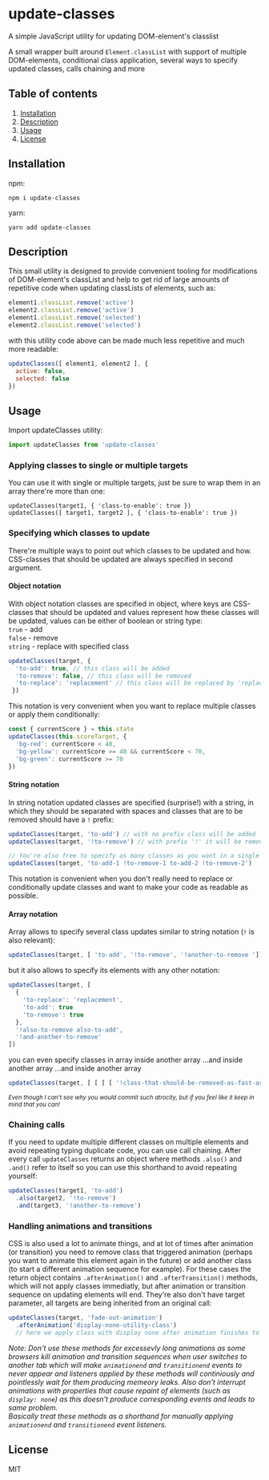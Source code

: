 # update-classes
A simple JavaScript utility for updating DOM-element's classlist  
  
A small wrapper built around `Element.classList` with support of multiple DOM-elements, conditional class application, several ways to specify updated classes, calls chaining and more  

## Table of contents
1. [Installation](#installation)
2. [Description](#description)
3. [Usage](#usage)
4. [License](#license)

<a id="installation"></a>
## Installation
npm:
```
npm i update-classes
```
yarn:
```
yarn add update-classes
```

<a id="description"></a>
## Description
This small utility is designed to provide convenient tooling for modifications of DOM-element's classList and help to get rid of large amounts of repetitive code when updating classLists of elements, such as:

```javascript
element1.classList.remove('active')
element2.classList.remove('active')
element1.classList.remove('selected')
element2.classList.remove('selected')
```
with this utility code above can be made much less repetitive and much more readable:
```javascript
updateClasses([ element1, element2 ], {
  active: false,
  selected: false
})
```

<a id="usage"></a>
## Usage
Import updateClasses utility:
```javascript
import updateClasses from 'update-classes'
```
### Applying classes to single or multiple targets
You can use it with single or multiple targets, just be sure to wrap them in an array there're more than one:
```javascrpt
updateClasses(target1, { 'class-to-enable': true })
updateClasses([ target1, target2 ], { 'class-to-enable': true })
```
### Specifying which classes to update
There're multiple ways to point out which classes to be updated and how. CSS-classes that should be updated are always specified in second argument.
#### Object notation
With object notation classes are specified in object, where keys are CSS-classes that should be updated and values represent how these classes will be updated, values can be either of boolean or string type:  
`true` - add  
`false` - remove  
`string` - replace with specified class
```javascript
updateClasses(target, { 
  'to-add': true, // this class will be added
  'to-remove': false, // this class will be removed
  'to-replace': 'replacement' // this class will be replaced by 'replacement' class
 })
 ```
This notation is very convenient when you want to replace multiple classes or apply them conditionally:
```javascript
const { currentScore } = this.state
updateClasses(this.scoreTarget, {
  'bg-red': currentScore < 40,
  'bg-yellow': currentScore >= 40 && currentScore < 70,
  'bg-green': currentScore >= 70
})
```
#### String notation
In string notation updated classes are specified (surprise!) with a string, in which they should be separated with spaces and classes that are to be removed should have a `!` prefix:
```javascript
updateClasses(target, 'to-add') // with no prefix class will be added
updateClasses(target, '!to-remove') // with prefix '!' it will be removed

// You're also free to specify as many classes as you want in a single string:
updateClasses(target, 'to-add-1 !to-remove-1 to-add-2 !to-remove-2')
```
This notation is convenient when you don't really need to replace or conditionally update classes and want to make your code as readable as possible.
#### Array notation
Array allows to specify several class updates similar to string notation (`!` is also relevant):
```javascript
updateClasses(target, [ 'to-add', '!to-remove', '!another-to-remove '])
```
but it also allows to specify its elements with any other notation:
```javascript
updateClasses(target, [
  {
    'to-replace': 'replacement',
    'to-add': true
    'to-remove': true
  },
  '!also-to-remove also-to-add',
  '!and-another-to-remove'
])
```
you can even specify classes in array inside another array ...and inside another array ...and inside another array
```javascript
updateClasses(target, [ [ [ [ '!class-that-should-be-removed-as-fast-as-possible' ] ] ] ])
```
<sub>*Even though I can't see why you would commit such atrocity, but if you feel like it keep in mind that you can!*</sub> 
  
  
### Chaining calls
If you need to update multiple different classes on multiple elements and avoid repeating typing duplicate code, you can use call chaining. After every call `updateClasses` returns an object where methods `.also()` and `.and()` refer to itself so you can use this shorthand to avoid repeating yourself:
```javascript
updateClasses(target1, 'to-add')
  .also(target2, '!to-remove')
  .and(target3, '!another-to-remove')
```

### Handling animations and transitions
CSS is also used a lot to animate things, and at lot of times after animation (or transition) you need to remove class that triggered animation (perhaps you want to animate this element again in the future) or add another class (to start a different animation sequence for example). For these cases the return object contains `.afterAnimation()` and `.afterTransition()` methods, which will not apply classes immediatly, but after animation or transition sequence on updating elements will end. They're also don't have target parameter, all targets are being inherited from an original call:
```javascript
updateClasses(target, 'fade-out-animation')
  .afterAnimation('display-none-utility-class')
  // here we apply class with display none after animation finishes to avoid interruptions
```
*Note: Don't use these methods for excessevly long animations as some browsers kill animation and transition sequences when user switches to another tab which will make `animationend` and `transitionend` events to never appear and listeners applied by these methods will continiously and pointlessly wait for them producing memeory leaks. Also don't interrupt animations with properties that cause repaint of elements (such as `display: none`) as this doesn't produce corresponding events and leads to same problem.  
Basically treat these methods as a shorthand for manually applying `animationend` and `transitionend` event listeners.*

<a id="license"></a>
## License
MIT
